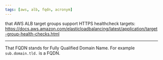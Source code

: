 ```yaml
---
tags: [aws, alb, fqdn, acronym]
---
```


that AWS ALB target groups support HTTPS healthcheck targets: https://docs.aws.amazon.com/elasticloadbalancing/latest/application/target-group-health-checks.html

---

That FQDN stands for Fully Qualified Domain Name. For example `sub.domain.tld.` is a FQDN.
